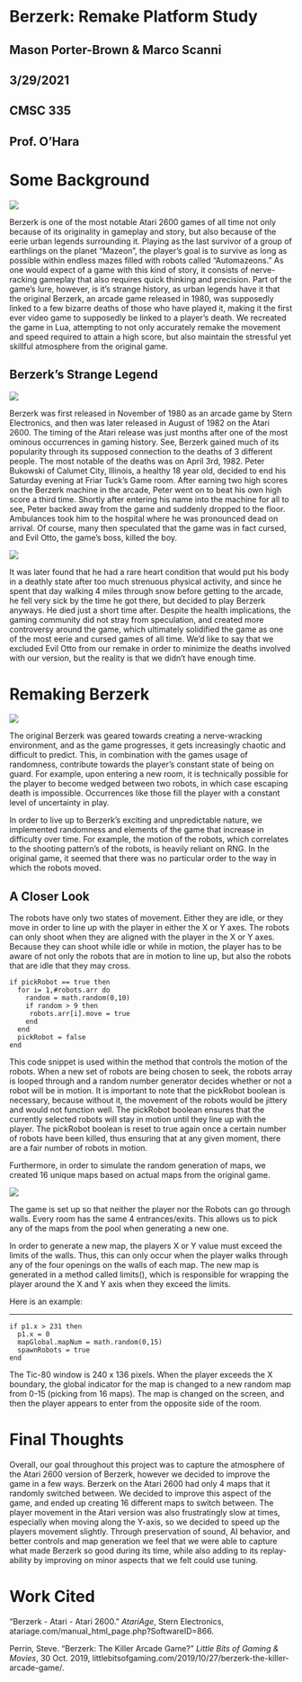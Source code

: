 # Berzerk: Remake Platform Study

## Mason Porter-Brown & Marco Scanni
## 3/29/2021
## CMSC 335
## Prof. O’Hara


# Some Background
![](https://encrypted-tbn0.gstatic.com/images?q=tbn:ANd9GcTQzmC3X8TKATcqgIFkqjVv1v-Bx6nX3rvtoDyN6PfGRxmHxA-dUdcxaqzTx_bcrLwy7f3EGKXp&usqp=CAc)


Berzerk is one of the most notable Atari 2600 games of all time not only because of its originality in gameplay and story, but also because of the eerie urban legends surrounding it. Playing as the last survivor of a group of earthlings on the planet “Mazeon”, the player’s goal is to survive as long as possible within endless mazes filled with robots called “Automazeons.” As one would expect of a game with this kind of story, it consists of nerve-racking gameplay that also requires quick thinking and precision. Part of the game’s lure, however, is it’s strange history, as urban legends have it that the original Berzerk, an arcade game released in 1980, was supposedly linked to a few bizarre deaths of those who have played it, making it the first ever video game to supposedly be linked to a player’s death. We recreated the game in Lua, attempting to not only accurately remake the movement and speed required to attain a high score, but also maintain the stressful yet skillful atmosphere from the original game.

## Berzerk’s Strange Legend
![](https://paper-attachments.dropbox.com/s_181572A71A868F323AA7F88F30BFC38095EE17D5A294F7DAD4D4BBE16746F963_1617316453344_file.jpeg)


Berzerk was first released in November of 1980 as an arcade game by Stern Electronics, and then was later released in August of 1982 on the Atari 2600. The timing of the Atari release was just months after one of the most ominous occurrences in gaming history. See, Berzerk gained much of its popularity through its supposed connection to the deaths of 3 different people. The most notable of the deaths was on April 3rd, 1982. Peter Bukowski of Calumet City, Illinois, a healthy 18 year old, decided to end his Saturday evening at Friar Tuck’s Game room. After earning two high scores on the Berzerk machine in the arcade, Peter went on to beat his own high score a third time. Shortly after entering his name into the machine for all to see, Peter backed away from the game and suddenly dropped to the floor. Ambulances took him to the hospital where he was pronounced dead on arrival. Of course, many then speculated that the game was in fact cursed, and Evil Otto, the game’s boss, killed the boy. 


![](https://paper-attachments.dropbox.com/s_181572A71A868F323AA7F88F30BFC38095EE17D5A294F7DAD4D4BBE16746F963_1617316424536_file.jpeg)


It was later found that he had a rare heart condition that would put his body in a deathly state after too much strenuous physical activity, and since he spent that day walking 4 miles through snow before getting to the arcade, he fell very sick by the time he got there, but decided to play Berzerk anyways. He died just a short time after. Despite the health implications, the gaming community did not stray from speculation, and created more controversy around the game, which ultimately solidified the game as one of the most eerie and cursed games of all time. We’d like to say that we excluded Evil Otto from our remake in order to minimize the deaths involved with our version, but the reality is that we didn’t have enough time.

# Remaking Berzerk
![](https://paper-attachments.dropbox.com/s_7B9D70DACA340B5A0F8EFE6663DA36A0A2905E4577324D17B3250601F9E9EEF6_1617315879076_Screen+Shot+2021-04-01+at+6.24.06+PM.png)


The original Berzerk was geared towards creating a nerve-wracking environment, and as the game progresses, it gets increasingly chaotic and difficult to predict. This, in combination with the games usage of randomness, contribute towards the player’s constant state of being on guard. For example, upon entering a new room, it is technically possible for the player to become wedged between two robots, in which case escaping death is impossible. Occurrences like those fill the player with a constant level of uncertainty in play.

In order to live up to Berzerk’s exciting and unpredictable nature, we implemented randomness and elements of the game that increase in difficulty over time. For example, the motion of the robots, which correlates to the shooting pattern’s of the robots, is heavily reliant on RNG. In the original game, it seemed that there was no particular order to the way in which the robots moved. 

## A Closer Look

The robots have only two states of movement. Either they are idle, or they move in order to line up with the player in either the X or Y axes. The robots can only shoot when they are aligned with the player in the X or Y axes. Because they can shoot while idle or while in motion, the player has to be aware of not only the robots that are in motion to line up, but also the robots that are idle that they may cross. 


    if pickRobot == true then
      for i= 1,#robots.arr do
        random = math.random(0,10)
        if random > 9 then
         robots.arr[i].move = true
        end
      end
      pickRobot = false
    end

This code snippet is used within the method that controls the motion of the robots. When a new set of robots are being chosen to seek, the robots array is looped through and a random number generator decides whether or not a robot will be in motion. It is important to note that the pickRobot boolean is necessary, because without it, the movement of the robots would be jittery and would not function well. The pickRobot boolean ensures that the currently selected robots will stay in motion until they line up with the player. The pickRobot boolean is reset to true again once a certain number of robots have been killed, thus ensuring that at any given moment, there are a fair number of robots in motion. 

Furthermore, in order to simulate the random generation of maps, we created 16 unique maps based on actual maps from the original game.  

![](https://lh3.googleusercontent.com/vKVYAhlyt2cz6pL4XK659njean1YD2r8KQ6Iu_6Opa1JSuEAnfAev8mCvEjnzUUG-ekJvpnAIteguhnnvuFkEk2nbZut1yPhQ0fil7nR06T38MWC5vlHR3ZDhtQcQwI7OX5WtCAX)


The game is set up so that neither the player nor the Robots can go through walls. Every room has the same 4 entrances/exits. This allows us to pick any of the maps from the pool when generating a new one. 

In order to generate a new map, the players X or Y value must exceed the limits of the walls. Thus, this can only occur when the player walks through any of the four openings on the walls of each map. The new map is generated in a method called limits(), which is responsible for wrapping the player around the X and Y axis when they exceed the limits.

Here is an example:

****
    if p1.x > 231 then
      p1.x = 0   
      mapGlobal.mapNum = math.random(0,15)  
      spawnRobots = true
    end

The Tic-80 window is 240 x 136 pixels. When the player exceeds the X boundary, the global indicator for the map is changed to a new random map from 0-15 (picking from 16 maps). The map is changed on the screen, and then the player appears to enter from the opposite side of the room. 

# Final Thoughts

Overall, our goal throughout this project was to capture the atmosphere of the Atari 2600 version of Berzerk, however we decided to improve the game in a few ways. Berzerk on the Atari 2600 had only 4 maps that it randomly switched between. We decided to improve this aspect of the game, and ended up creating 16 different maps to switch between. The player movement in the Atari version was also frustratingly slow at times, especially when moving along the Y-axis, so we decided to speed up the players movement slightly. Through preservation of sound, AI behavior, and better controls and map generation we feel that we were able to capture what made Berzerk so good during its time, while also adding to its replay-ability by improving on minor aspects that we felt could use tuning.


# Work Cited

“Berzerk - Atari - Atari 2600.” *AtariAge*, Stern Electronics, atariage.com/manual_html_page.php?SoftwareID=866. 

 Perrin, Steve. “Berzerk: The Killer Arcade Game?” *Little Bits of Gaming & Movies*, 30 Oct. 2019, littlebitsofgaming.com/2019/10/27/berzerk-the-killer-arcade-game/. 

# 
# 

